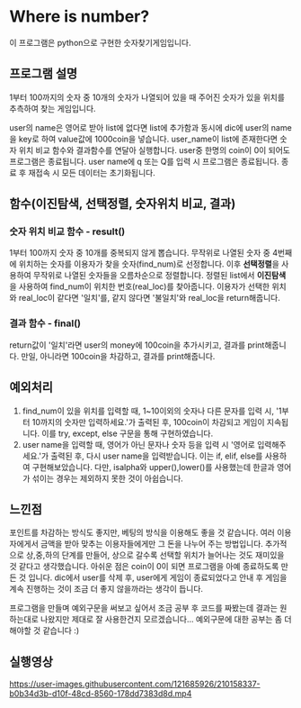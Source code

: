 # Where is number?
이 프로그램은 python으로 구현한 숫자찾기게임입니다.

## 프로그램 설명
1부터 100까지의 숫자 중 10개의 숫자가 나열되어 있을 때 주어진 숫자가 있을 위치를 추측하여 찾는 게임입니다.


user의 name은 영어로 받아 list에 없다면 list에 추가함과 동시에 dic에 user의 name을 key로 하여 value값에 1000coin을 넣습니다.
user_name이 list에 존재한다면 숫자 위치 비교 함수와 결과함수를 연달아 실행합니다.
user중 한명의 coin이 0이 되어도 프로그램은 종료됩니다.
user name에 q 또는 Q를 입력 시 프로그램은 종료됩니다.
종료 후 재접속 시 모든 데이터는 초기화됩니다.

## 함수(이진탐색, 선택정렬, 숫자위치 비교, 결과)
### 숫자 위치 비교 함수 - result()
1부터 100까지 숫자 중 10개를 중복되지 않게 뽑습니다.
무작위로 나열된 숫자 중 4번째에 위치하는 숫자를 이용자가 찾을 숫자(find_num)로 선정합니다. 
이후 **선택정렬**을 사용하여 무작위로 나열된 숫자들을 오름차순으로 정렬합니다.
정렬된 list에서 **이진탐색**을 사용하여 find_num이 위치한 번호(real_loc)를 찾아줍니다.
이용자가 선택한 위치와 real_loc이 같다면 '일치'를, 같지 않다면 '불일치'와 real_loc을 return해줍니다.

### 결과 함수 - final()
return값이 '일치'라면 user의 money에 100coin을 추가시키고, 결과를 print해줍니다. 만일, 아니라면 100coin을 차감하고, 결과를 print해줍니다. 

## 예외처리
1. find_num이 있을 위치를 입력할 때, 1~10이외의 숫자나 다른 문자를 입력 시, '1부터 10까지의 숫자만 입력하세요.'가 출력된 후, 100coin이 차감되고 게임이 지속됩니다.
   이를 try, except, else 구문을 통해 구현하였습니다.
2. user name을 입력할 때, 영어가 아닌 문자나 숫자 등을 입력 시 '영어로 입력해주세요.'가 출력된 후, 다시 user name을 입력받습니다.
   이는 if, elif, else를 사용하여 구현해보았습니다. 다만, isalpha와 upper(),lower()를 사용했는데 한글과 영어가 섞이는 경우는 제외하지 못한 것이 아쉽습니다.

## 느낀점
포인트를 차감하는 방식도 좋지만, 베팅의 방식을 이용해도 좋을 것 같습니다. 여러 이용자에게서 금액을 받아 맞추는 이용자들에게만 그 돈을 나누어 주는 방법입니다.
추가적으로 상,중,하의 단계를 만들어, 상으로 갈수록 선택할 위치가 늘어나는 것도 재미있을 것 같다고 생각했습니다.
아쉬운 점은 coin이 0이 되면 프로그램을 아예 종료하도록 만든 것 입니다. dic에서 user를 삭제 후, user에게 게임이 종료되었다고 안내 후 게임을 계속 진행하는 것이 조금 더 좋지 않을까라는 생각이 듭니다.

프로그램을 만들며 예외구문을 써보고 싶어서 조금 공부 후 코드를 짜봤는데 결과는 원하는대로 나왔지만 제대로 잘 사용한건지 모르겠습니다...
예외구문에 대한 공부는 좀 더 해야할 것 같습니다 :)

## 실행영상

https://user-images.githubusercontent.com/121685926/210158337-b0b34d3b-d10f-48cd-8560-178dd7383d8d.mp4

